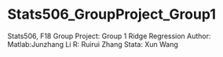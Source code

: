 # Stats506_GroupProject_Group1
Stats506, F18
Group Project: Group 1
Ridge Regression
Author: Matlab:Junzhang Li
        R: Ruirui Zhang
        Stata: Xun Wang
